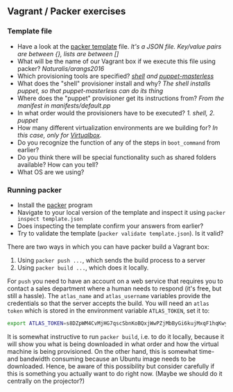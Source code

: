 Vagrant / Packer exercises
-------------------------
### Template file
* Have a look at the [packer template](https://github.com/rvosa/arangs2016/blob/master/conf/vagrant/template.json) file. _It's a JSON file. Key/value pairs are between {}, lists are between []_
* What will be the name of our Vagrant box if we execute this file using packer? _Naturalis/arangs2016_
* Which provisioning tools are specified? _[shell](https://github.com/rvosa/arangs2016/blob/master/conf/vagrant/template.json#L11) and [puppet-masterless](https://github.com/rvosa/arangs2016/blob/master/conf/vagrant/template.json#L25)_
* What does the "shell" provisioner install and why? _The shell installs puppet, so that puppet-masterless can do its thing_
* Where does the "puppet" provisioner get its instructions from? _From the manifest in manifests/default.pp_
* In what order would the provisioners have to be executed? _1. shell, 2. puppet_
* How many different virtualization environments are we building for? _In this case, only for [Virtualbox](https://github.com/rvosa/arangs2016/blob/master/conf/vagrant/template.json#L31)._
* Do you recognize the function of any of the steps in `boot_command` from earlier?
* Do you think there will be special functionality such as shared folders available? How can you tell?
* What OS are we using?

### Running packer
* Install the [packer](http://packer.io) program
* Navigate to your local version of the template and inspect it using `packer inspect template.json`
* Does inspecting the template confirm your answers from earlier?
* Try to validate the template (`packer validate template.json`). Is it valid?

There are two ways in which you can have packer build a Vagrant box:
 1. Using `packer push ...`, which sends the build process to a server
 2. Using `packer build ...`, which does it locally.

For `push` you need to have an account on a web service that requires you to contact a 
sales department where a human needs to respond (it's free, but still a hassle). The `atlas_name`
and `atlas_username` variables provide the credentials so that the server accepts the build.
You will need an `atlas token` which is stored in the environment variable `ATLAS_TOKEN`, 
set it to:

```bash
export ATLAS_TOKEN=s8DZpWM4CvMjHG7qscSbnKoBQxjWwPZjMbByGi6kujMxqF1hqKwyUssovMQzqyFY8W4
```

It is somewhat instructive to run `packer build`, i.e. to do it locally, because it will 
show you what is being downloaded in what order and how the virtual machine is being 
provisioned. On the other hand, this is somewhat time- and bandwidth consuming because
an Ubuntu image needs to be downloaded. Hence, be aware of this possibility but consider
carefully if this is something you actually want to do right now. (Maybe we should do it
centrally on the projector?)
